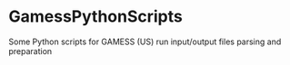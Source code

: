 # GamessPythonScripts
Some Python scripts for GAMESS (US) run input/output files parsing and preparation

